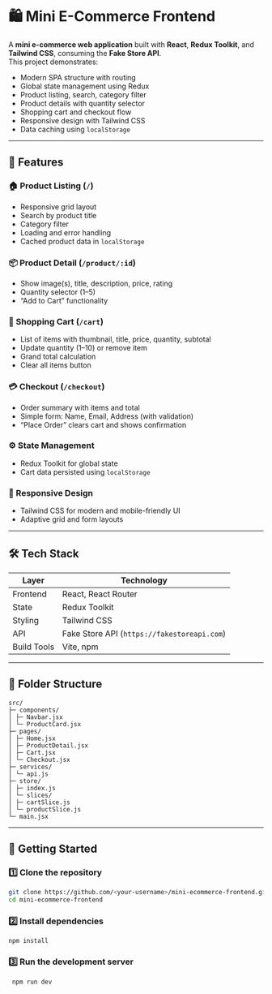 # 🛍 Mini E-Commerce Frontend

A **mini e-commerce web application** built with **React**, **Redux Toolkit**, and **Tailwind CSS**, consuming the **Fake Store API**.  
This project demonstrates:

- Modern SPA structure with routing  
- Global state management using Redux  
- Product listing, search, category filter  
- Product details with quantity selector  
- Shopping cart and checkout flow  
- Responsive design with Tailwind CSS  
- Data caching using `localStorage`

---

## 🎯 Features

### 🏠 Product Listing (`/`)
- Responsive grid layout  
- Search by product title  
- Category filter  
- Loading and error handling  
- Cached product data in `localStorage`

### 📦 Product Detail (`/product/:id`)
- Show image(s), title, description, price, rating  
- Quantity selector (1–5)  
- “Add to Cart” functionality  

### 🛒 Shopping Cart (`/cart`)
- List of items with thumbnail, title, price, quantity, subtotal  
- Update quantity (1–10) or remove item  
- Grand total calculation  
- Clear all items button  

### 💳 Checkout (`/checkout`)
- Order summary with items and total  
- Simple form: Name, Email, Address (with validation)  
- “Place Order” clears cart and shows confirmation  

### ⚙️ State Management
- Redux Toolkit for global state  
- Cart data persisted using `localStorage`

### 📱 Responsive Design
- Tailwind CSS for modern and mobile-friendly UI  
- Adaptive grid and form layouts  

---

## 🛠 Tech Stack

| Layer        | Technology                   |
| ------------ | ---------------------------- |
| Frontend     | React, React Router          |
| State        | Redux Toolkit                |
| Styling      | Tailwind CSS                 |
| API          | Fake Store API (`https://fakestoreapi.com`) |
| Build Tools  | Vite, npm                    |

---

## 📁 Folder Structure

```
src/
├─ components/
│ ├─ Navbar.jsx
│ └─ ProductCard.jsx
├─ pages/
│ ├─ Home.jsx
│ ├─ ProductDetail.jsx
│ ├─ Cart.jsx
│ └─ Checkout.jsx
├─ services/
│ └─ api.js
├─ store/
│ ├─ index.js
│ └─ slices/
│ ├─ cartSlice.js
│ └─ productSlice.js
└─ main.jsx
```
---

## 🚀 Getting Started

### 1️⃣ Clone the repository
```bash
git clone https://github.com/<your-username>/mini-ecommerce-frontend.git
cd mini-ecommerce-frontend
```

 ### 2️⃣ Install dependencies
 ```
npm install
```
### 3️⃣ Run the development server

```
 npm run dev
```
